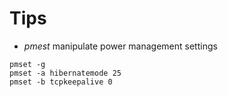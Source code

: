 
# Tips

- *pmest* manipulate power management settings
```
pmset -g
pmset -a hibernatemode 25
pmset -b tcpkeepalive 0
```
